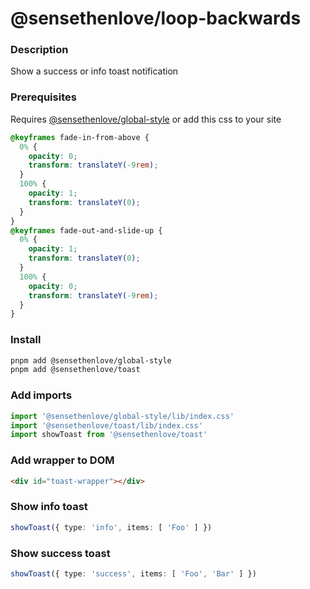 # @sensethenlove/loop-backwards


### Description
Show a success or info toast notification


### Prerequisites
Requires [@sensethenlove/global-style](https://github.com/sensethenlove/global-style) or add this css to your site
```css
@keyframes fade-in-from-above {
  0% {
    opacity: 0;
    transform: translateY(-9rem);
  }
  100% {
    opacity: 1;
    transform: translateY(0);
  }
}
@keyframes fade-out-and-slide-up {
  0% {
    opacity: 1;
    transform: translateY(0);
  }
  100% {
    opacity: 0;
    transform: translateY(-9rem);
  }
}
```


### Install
```bash
pnpm add @sensethenlove/global-style
pnpm add @sensethenlove/toast
```

### Add imports
```ts
import '@sensethenlove/global-style/lib/index.css'
import '@sensethenlove/toast/lib/index.css'
import showToast from '@sensethenlove/toast'
```

### Add wrapper to DOM
```html
<div id="toast-wrapper"></div>
```

### Show info toast
```ts
showToast({ type: 'info', items: [ 'Foo' ] })
```

### Show success toast
```ts
showToast({ type: 'success', items: [ 'Foo', 'Bar' ] })
```
